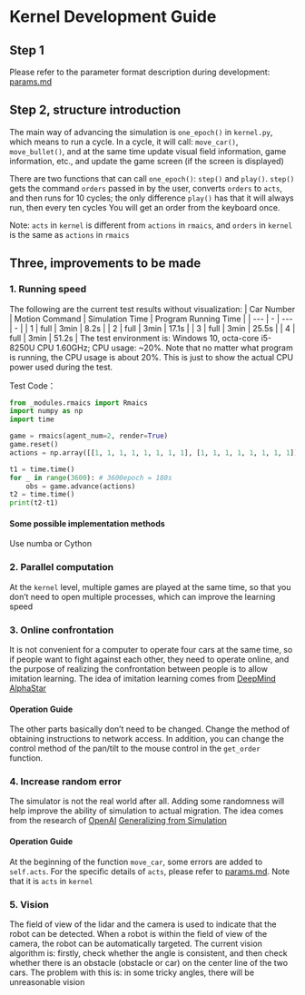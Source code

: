 # Kernel Development Guide

## Step 1

Please refer to the parameter format description during development: [params.md](./params.md)

## Step 2, structure introduction

The main way of advancing the simulation is `one_epoch()` in `kernel.py`, which means to run a cycle. In a cycle, it 
will call: `move_car()`, `move_bullet()`, and at the same time update visual field information, game information, etc.,
and update the game screen (if the screen is displayed)

There are two functions that can call `one_epoch()`: `step()` and `play()`.
`step()` gets the command `orders` passed in by the user, converts `orders` to `acts`, and then runs 
for 10 cycles; the only difference `play()` has that it will always run, then every ten cycles 
You will get an order from the keyboard once. 

Note: `acts` in `kernel` is different from `actions` in `rmaics`, and 
`orders` in `kernel` is the same as `actions` in `rmaics`

## Three, improvements to be made

### 1. Running speed

The following are the current test results without visualization:
| Car Number | Motion Command | Simulation Time | Program Running Time |
| --- | - | --- | - |
| 1 | full | 3min | 8.2s |
| 2 | full | 3min | 17.1s |
| 3 | full | 3min | 25.5s |
| 4 | full | 3min | 51.2s |
The test environment is: Windows 10, octa-core i5-8250U CPU 1.60GHz; CPU usage: ~20%. Note that no matter 
what program is running, the CPU usage is about 20%. This is just to show the actual CPU power used during the test.


Test Code：

```python
from _modules.rmaics import Rmaics
import numpy as np
import time

game = rmaics(agent_num=2, render=True)
game.reset()
actions = np.array([[1, 1, 1, 1, 1, 1, 1, 1], [1, 1, 1, 1, 1, 1, 1, 1]])

t1 = time.time()
for _ in range(3600): # 3600epoch = 180s
    obs = game.advance(actions)
t2 = time.time()
print(t2-t1)
```

#### Some possible implementation methods

Use numba or Cython

### 2. Parallel computation

At the `kernel` level, multiple games are played at the same time, so that you don’t need to 
open multiple processes, which can improve the learning speed

### 3. Online confrontation

It is not convenient for a computer to operate four cars at the same time, so if people want to fight 
against each other, they need to operate online, and the purpose of realizing the confrontation between 
people is to allow imitation learning. The idea of imitation learning comes 
from [DeepMind](https://deepmind.com/) [AlphaStar](https://deepmind.com/blog/alphastar-mastering-real-time-strategy-game-starcraft-ii/)

#### Operation Guide

The other parts basically don’t need to be changed. Change the method of obtaining instructions to 
network access. In addition, you can change the control method of the pan/tilt to the mouse control in 
the `get_order` function.

### 4. Increase random error

The simulator is not the real world after all. Adding some randomness will help improve the ability 
of simulation to actual migration. The idea comes from the research 
of [OpenAI](https://openai.com/) [Generalizing from Simulation](https://blog.openai.com/generalizing-from-simulation/)

#### Operation Guide

At the beginning of the function `move_car`, some errors are added to `self.acts`. For the specific 
details of `acts`, please refer to [params.md](./params.md). Note that it is `acts` in `kernel`

### 5. Vision

The field of view of the lidar and the camera is used to indicate that the robot can be detected. When a robot 
is within the field of view of the camera, the robot can be automatically targeted. The current vision 
algorithm is: firstly, check whether the angle is consistent, and then check whether there is 
an obstacle (obstacle or car) on the center line of the two cars. The problem with this is: in some 
tricky angles, there will be unreasonable vision